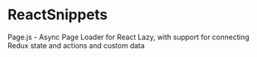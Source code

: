 # ReactSnippets

Page.js - Async Page Loader for React Lazy, with support for connecting Redux state and actions and custom data
